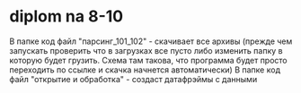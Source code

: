 # diplom na 8-10
В папке код файл "парсинг_101_102" - скачивает все архивы (прежде чем запускать проверить что в загрузках все пусто либо изменить папку в которую будет грузить. Схема там такова, что программа будет просто переходить по ссылке и скачка начнется автоматически)
В папке код файл "открытие и обработка" - создаст датафрэймы с данными 
